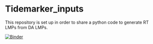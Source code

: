 # Tidemarker_inputs
This repository is set up in order to share a python code to generate RT LMPs from DA LMPs. 


[![Binder](https://mybinder.org/badge_logo.svg)](https://mybinder.org/v2/gh/Daymark-Energy-Advisors/Tidemarker_inputs/main?filepath=RT-DA%20regression.ipynb)

